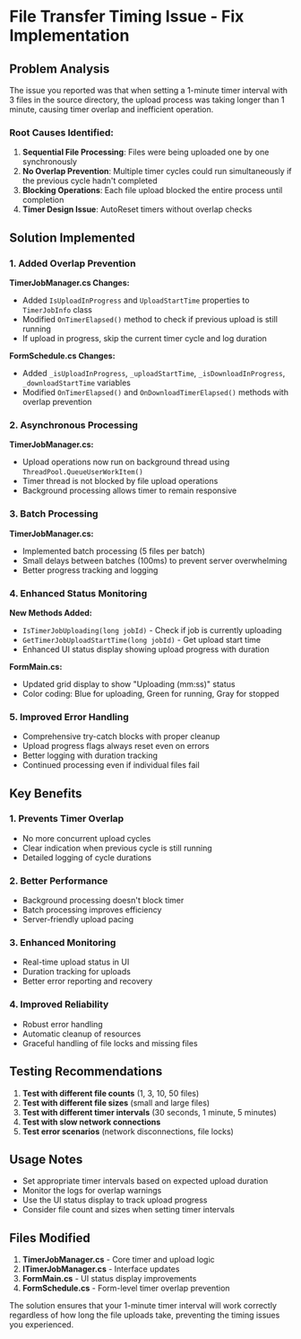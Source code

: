 # File Transfer Timing Issue - Fix Implementation

## Problem Analysis

The issue you reported was that when setting a 1-minute timer interval with 3 files in the source directory, the upload process was taking longer than 1 minute, causing timer overlap and inefficient operation.

### Root Causes Identified:

1. **Sequential File Processing**: Files were being uploaded one by one synchronously
2. **No Overlap Prevention**: Multiple timer cycles could run simultaneously if the previous cycle hadn't completed
3. **Blocking Operations**: Each file upload blocked the entire process until completion
4. **Timer Design Issue**: AutoReset timers without overlap checks

## Solution Implemented

### 1. **Added Overlap Prevention**

**TimerJobManager.cs Changes:**
- Added `IsUploadInProgress` and `UploadStartTime` properties to `TimerJobInfo` class
- Modified `OnTimerElapsed()` method to check if previous upload is still running
- If upload in progress, skip the current timer cycle and log duration

**FormSchedule.cs Changes:**
- Added `_isUploadInProgress`, `_uploadStartTime`, `_isDownloadInProgress`, `_downloadStartTime` variables
- Modified `OnTimerElapsed()` and `OnDownloadTimerElapsed()` methods with overlap prevention

### 2. **Asynchronous Processing**

**TimerJobManager.cs:**
- Upload operations now run on background thread using `ThreadPool.QueueUserWorkItem()`
- Timer thread is not blocked by file upload operations
- Background processing allows timer to remain responsive

### 3. **Batch Processing**

**TimerJobManager.cs:**
- Implemented batch processing (5 files per batch)
- Small delays between batches (100ms) to prevent server overwhelming
- Better progress tracking and logging

### 4. **Enhanced Status Monitoring**

**New Methods Added:**
- `IsTimerJobUploading(long jobId)` - Check if job is currently uploading
- `GetTimerJobUploadStartTime(long jobId)` - Get upload start time
- Enhanced UI status display showing upload progress with duration

**FormMain.cs:**
- Updated grid display to show "Uploading (mm:ss)" status
- Color coding: Blue for uploading, Green for running, Gray for stopped

### 5. **Improved Error Handling**

- Comprehensive try-catch blocks with proper cleanup
- Upload progress flags always reset even on errors
- Better logging with duration tracking
- Continued processing even if individual files fail

## Key Benefits

### 1. **Prevents Timer Overlap**
- No more concurrent upload cycles
- Clear indication when previous cycle is still running
- Detailed logging of cycle durations

### 2. **Better Performance**
- Background processing doesn't block timer
- Batch processing improves efficiency
- Server-friendly upload pacing

### 3. **Enhanced Monitoring**
- Real-time upload status in UI
- Duration tracking for uploads
- Better error reporting and recovery

### 4. **Improved Reliability**
- Robust error handling
- Automatic cleanup of resources
- Graceful handling of file locks and missing files

## Testing Recommendations

1. **Test with different file counts** (1, 3, 10, 50 files)
2. **Test with different file sizes** (small and large files)
3. **Test with different timer intervals** (30 seconds, 1 minute, 5 minutes)
4. **Test with slow network connections**
5. **Test error scenarios** (network disconnections, file locks)

## Usage Notes

- Set appropriate timer intervals based on expected upload duration
- Monitor the logs for overlap warnings
- Use the UI status display to track upload progress
- Consider file count and sizes when setting timer intervals

## Files Modified

1. **TimerJobManager.cs** - Core timer and upload logic
2. **ITimerJobManager.cs** - Interface updates
3. **FormMain.cs** - UI status display improvements
4. **FormSchedule.cs** - Form-level timer overlap prevention

The solution ensures that your 1-minute timer interval will work correctly regardless of how long the file uploads take, preventing the timing issues you experienced.
